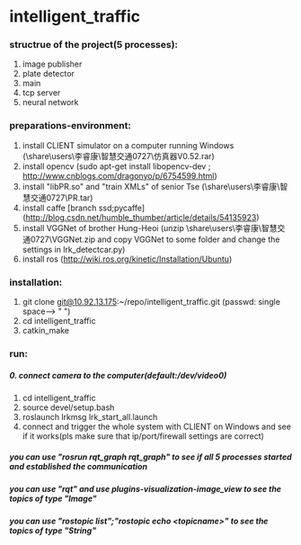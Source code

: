 # intelligent_traffic
### structrue of the project(5 processes):
1.	image publisher
2.	plate detector
3.	main
4.	tcp server
5.	neural network

### preparations-environment:
1.	install CLIENT simulator on a computer running Windows (\share\users\李睿康\智慧交通0727\仿真器V0.52.rar)
2.	install opencv	(sudo apt-get install libopencv-dev ; http://www.cnblogs.com/dragonyo/p/6754599.html)
3.	install "libPR.so" and "train XMLs" of senior Tse (\share\users\李睿康\智慧交通0727\PR.tar)
4.	install caffe [branch ssd;pycaffe] (http://blog.csdn.net/humble_thumber/article/details/54135923)
5.	install VGGNet of brother Hung-Heoi (unzip \share\users\李睿康\智慧交通0727\VGGNet.zip and copy VGGNet to some folder and change the settings in lrk_detectcar.py)
6.  install ros (http://wiki.ros.org/kinetic/Installation/Ubuntu)

### installation:
1.	git clone git@10.92.13.175:~/repo/intelligent_traffic.git   (passwd: single space--> " ")
2.	cd intelligent_traffic
3.	catkin_make

### run:
##### 0. connect camera to the computer(default:/dev/video0)
1.	cd intelligent_traffic
2.	source devel/setup.bash
3.	roslaunch lrkmsg lrk_start_all.launch
4.	connect and trigger the whole system with CLIENT on Windows and see if it works(pls make sure that ip/port/firewall settings are correct)
##### you can use "rosrun rqt_graph rqt_graph" to see if all 5 processes started and established the communication 
##### you can use "rqt" and use plugins-visualization-image_view to see the topics of type "Image"
##### you can use "rostopic list";"rostopic echo \<topicname>" to see the topics of type "String" 


